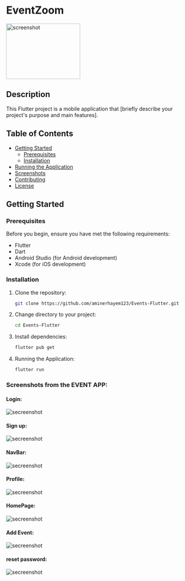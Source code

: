 # EventZoom

<img align="center" src="https://i.imgur.com/oi5yU2A.png" alt="screenshot" width="200" height="150">

## Description

This Flutter project is a mobile application that [briefly describe your project's purpose and main features].

## Table of Contents

- [Getting Started](#getting-started)
  - [Prerequisites](#prerequisites)
  - [Installation](#installation)
- [Running the Application](#running-the-application)
- [Screenshots](#screenshots)
- [Contributing](#contributing)
- [License](#license)

## Getting Started

### Prerequisites

Before you begin, ensure you have met the following requirements:

- Flutter
- Dart
- Android Studio (for Android development)
- Xcode (for iOS development)

### Installation

1. Clone the repository:

   ```bash
   git clone https://github.com/aminerhayem123/Events-Flutter.git

2. Change directory to your project:
    ```bash
    cd Events-Flutter

3. Install dependencies:
     ```bash
     flutter pub get
     
3. Running the Application:
     ```bash
    flutter run

### Screenshots from the EVENT APP:

#### Login:
<img aline="center" src="https://i.imgur.com/tK5cW5X.png" alt="secreenshot">

#### Sign up:
<img aline="center" src="https://i.imgur.com/PwymxhS.png" alt="secreenshot">


#### NavBar:
<img aline="center" src="https://i.imgur.com/5NO8dkN.png" alt="secreenshot">


#### Profile:
<img aline="center" src="https://i.imgur.com/5NO8dkN.png" alt="secreenshot">

#### HomePage:
<img aline="center" src="https://i.imgur.com/5NO8dkN.png" alt="secreenshot">

#### Add Event:
<img aline="center" src="https://i.imgur.com/5NO8dkN.png" alt="secreenshot">

#### reset password:
<img aline="center" src="https://i.imgur.com/5NO8dkN.png" alt="secreenshot">

